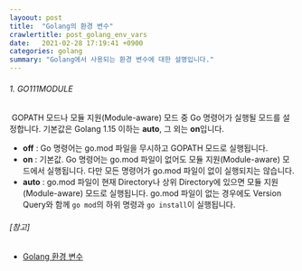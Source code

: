 ```yaml
---
layoout: post
title:  "Golang의 환경 변수"
crawlertitle: post_golang_env_vars
date:   2021-02-28 17:19:41 +0900
categories: golang
summary: "Golang에서 사용되는 환경 변수에 대한 설명입니다."
---  
```

###### 1. GO111MODULE
&nbsp;GOPATH 모드나 모듈 지원(Module-aware) 모드 중 Go 명령어가 실행될 모드를 설정합니다. 기본값은 Golang 1.15 이하는 **auto**, 그 외는 **on**입니다. 
- **off** : Go 명령어는 go.mod 파일을 무시하고 GOPATH 모드로 실행됩니다.  
- **on** : 기본값. Go 명령어는 go.mod 파일이 없어도 모듈 지원(Module-aware) 모드에서 실행됩니다. 다만 모든 명령어가 go.mod 파일이 없이 실행되지는 않습니다.  
- **auto** : go.mod 파일이 현재 Directory나 상위 Directory에 있으면 모듈 지원(Module-aware) 모드로 실행됩니다. go.mod 파일이 없는 경우에도 Version Query와 함께 ``go mod``의 하위 명령과 ``go install``이 실행됩니다.  

###### [참고]  
- [Golang 환경 변수](https://golang.org/cmd/go/#hdr-Environment_variables)
